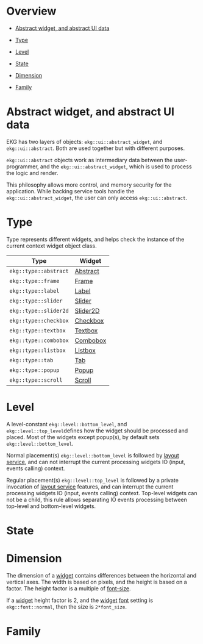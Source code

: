 # Overview

- [Abstract widget, and abstract UI data](/ekg-docs/widget/#abstract)

- [Type](/ekg-docs/widget/#type)

- [Level](/ekg-docs/widget/#level)

- [State](/ekg-docs/widget/#state)

- [Dimension](/ekg-docs/widget/#dimension)

- [Family](/ekg-docs/widget/#family)

# Abstract widget, and abstract UI data

EKG has two layers of objects: `ekg::ui::abstract_widget`, and `ekg::ui::abstract`. Both are used together but with different purposes.

`ekg::ui::abstract` objects work as intermediary data between the user-programmer, and the `ekg::ui::abstract_widget`, which is used to process the logic and render.

This philosophy allows more control, and memory security for the application. While backing service tools handle the `ekg::ui::abstract_widget`, the user can only access `ekg::ui::abstract`.

# Type

Type represents different widgets, and helps check the instance of the current context widget object class.

| Type                  | Widget                          |
| --------------------- | ------------------------------- |
| `ekg::type::abstract` | [Abstract](/ekg-docs/abstract/) |
| `ekg::type::frame`    | [Frame](/ekg-docs/frame/)       |
| `ekg::type::label`    | [Label](/ekg-docs/label/)       |
| `ekg::type::slider`   | [Slider](/ekg-docs/slider/)     |
| `ekg::type::slider2d` | [Slider2D](/ekg-docs/slider2d/) |
| `ekg::type::checkbox` | [Checkbox](/ekg-docs/checkbox/) |
| `ekg::type::textbox`  | [Textbox](/ekg-docs/textbox/)   |
| `ekg::type::combobox` | [Combobox](/ekg-docs/combobox/) |
| `ekg::type::listbox`  | [Listbox](/ekg-docs/listbox/)   |
| `ekg::type::tab`      | [Tab](/ekg-docs/tab/)           |
| `ekg::type::popup`    | [Popup](/ekg-docs/popup/)       |
| `ekg::type::scroll`   | [Scroll](/ekg-docs/scroll/)     |

# Level

A level-constant `ekg::level::bottom_level`, and `ekg::level::top_level`defines how the widget should be processed and placed. Most of the widgets except popup(s), by default sets `ekg::level::bottom_level`.

Normal placement(s) `ekg::level::bottom_level` is followed by [layout service](/ekg-docs/layout/), and can not interrupt the current processing widgets IO (input, events calling) context.

Regular placement(s) `ekg::level::top_level` is followed by a private invocation of [layout service](/ekg-docs/layout/) features, and can interrupt the current processing widgets IO (input, events calling) context. Top-level widgets can not be a child, this rule allows separating IO events processing between top-level and bottom-level widgets.

# State

# Dimension

The dimension of a [widget](/ekg-docs/widget/) contains differences between the horizontal and vertical axes. The width is based on pixels, and the height is based on a factor. The height factor is a multiple of [font-size](/ekg-docs/font/#sizes).

If a [widget](/ekg-docs/widget/) height factor is 2, and the [widget](/ekg-docs/widget/) [font](/e) setting is `ekg::font::normal`, then the size is `2*font_size`.

# Family
